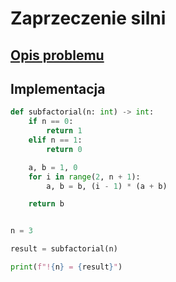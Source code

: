 # Zaprzeczenie silni

## [Opis problemu](../../../../algorithms/integers/subfactorial.md)


## Implementacja

```python linenums="1"
def subfactorial(n: int) -> int:
    if n == 0:
        return 1
    elif n == 1:
        return 0

    a, b = 1, 0
    for i in range(2, n + 1):
        a, b = b, (i - 1) * (a + b)

    return b


n = 3

result = subfactorial(n)

print(f"!{n} = {result}")
```


